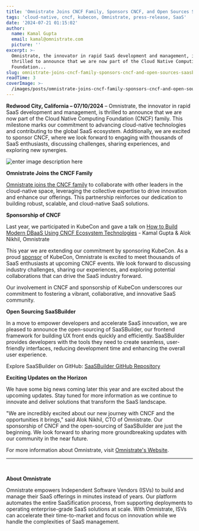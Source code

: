 ```yaml
---
title: 'Omnistrate Joins CNCF Family, Sponsors CNCF, and Open Sources SaaSBuilder'
tags: 'cloud-native, cncf, kubecon, Omnistrate, press-release, SaaS'
date: '2024-07-21 01:15:02'
author:
  name: Kamal Gupta
  email: kamal@omnistrate.com
  picture: ''
excerpt: >-
  Omnistrate, the innovator in rapid SaaS development and management, is
  thrilled to announce that we are now part of the Cloud Native Computing
  Foundation...
slug: omnistrate-joins-cncf-family-sponsors-cncf-and-open-sources-saasbuilder
readTime: 3
coverImage: >-
  /images/posts/omnistrate-joins-cncf-family-sponsors-cncf-and-open-sources-saasbuilder-1.png
---
```


**Redwood City, California – 07/10/2024** – Omnistrate, the innovator in rapid SaaS development and management, is thrilled to announce that we are now part of the Cloud Native Computing Foundation (CNCF) family. This milestone marks our commitment to advancing cloud-native technologies and contributing to the global SaaS ecosystem. Additionally, we are excited to sponsor CNCF, where we look forward to engaging with thousands of SaaS enthusiasts, discussing challenges, sharing experiences, and exploring new synergies.

![enter image description here][1]

**Omnistrate Joins the CNCF Family**

[Omnistrate joins the CNCF family][2] to collaborate with other leaders in the cloud-native space, leveraging the collective expertise to drive innovation and enhance our offerings. This partnership reinforces our dedication to building robust, scalable, and cloud-native SaaS solutions. 

**Sponsorship of CNCF**

Last year, we participated in KubeCon and gave a talk on [How to Build Modern DBaaS Using CNCF Ecosystem Technologies][3] - Kamal Gupta & Alok Nikhil, Omnistrate

This year we are extending our commitment by sponsoring KubeCon. As a proud [sponsor][4] of KubeCon, Omnistrate is excited to meet thousands of SaaS enthusiasts at upcoming CNCF events. We look forward to discussing industry challenges, sharing our experiences, and exploring potential collaborations that can drive the SaaS industry forward.
 
Our involvement in CNCF and sponsorship of KubeCon underscores our commitment to fostering a vibrant, collaborative, and innovative SaaS community.

**Open Sourcing SaaSBuilder**

In a move to empower developers and accelerate SaaS innovation, we are pleased to announce the open-sourcing of SaaSBuilder, our frontend framework for building UX front ends quickly and efficiently. SaaSBuilder provides developers with the tools they need to create seamless, user-friendly interfaces, reducing development time and enhancing the overall user experience.

Explore SaaSBuilder on GitHub: [SaaSBuilder GitHub Repository][5]

**Exciting Updates on the Horizon**

We have some big news coming later this year and are excited about the upcoming updates. Stay tuned for more information as we continue to innovate and deliver solutions that transform the SaaS landscape.

"We are incredibly excited about our new journey with CNCF and the opportunities it brings," said Alok Nikhil, CTO of Omnistrate. Our sponsorship of CNCF and the open-sourcing of SaaSBuilder are just the beginning. We look forward to sharing more groundbreaking updates with our community in the near future.

For more information about Omnistrate, visit [Omnistrate's Website][6].

   --------------------------------------------------------------------------------------------------------------------
<br>


**About Omnistrate**

Omnistrate empowers Independent Software Vendors (ISVs) to build and manage their SaaS offerings in minutes instead of years. Our platform automates the entire SaaSification process, from supporting deployments to operating enterprise-grade SaaS solutions at scale. With Omnistrate, ISVs can accelerate their time-to-market and focus on innovation while we handle the complexities of SaaS management.

  [1]: /images/posts/omnistrate-joins-cncf-family-sponsors-cncf-and-open-sources-saasbuilder-1.png
  [2]: https://landscape.cncf.io/?item=cncf-members--silver--omnistrate-member
  [3]: https://www.youtube.com/watch?v=SO2Rp1BW3nQ
  [4]: https://events.linuxfoundation.org/kubecon-cloudnativecon-north-america/sponsor-list/
  [5]: https://github.com/omnistrate/saasbuilder
  [6]: https://omnistrate.com
